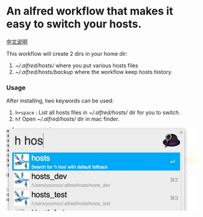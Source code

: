 An alfred workflow that makes it easy to switch your hosts.
=====

[中文说明](http://xiaoyuan.life/2015/12/25/alfred-hosts-switcher/)

This workflow will create 2 dirs in your home dir:

1. *~/.alfred/hosts/* where you put various hosts files
2. *~/.alfred/hosts/backup* where the workflow keep hosts history.

### Usage

After installing, two keywords can be used:

1. `h+space` : List all hosts files in *~/.alfred/hosts/* dir for you to switch.
2. `hf` Open *~/.alfred/hosts/* dir in mac finder.

![](hosts.png)
